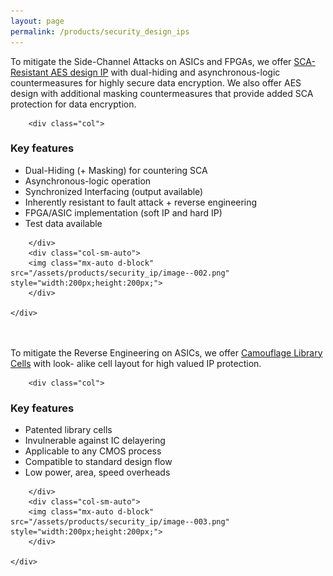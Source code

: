```yaml
---
layout: page
permalink: /products/security_design_ips
---
```


<div>
    <content>
    </content>
</div>
<div>
    <content>
    </content>
</div>

To mitigate the Side-Channel Attacks on ASICs and FPGAs, we offer <u>SCA-Resistant AES design
IP</u> with dual-hiding and asynchronous-logic countermeasures for highly secure data encryption.
We also offer AES design with additional masking countermeasures that provide added SCA
protection for data encryption.

<div class="container">
    <div class="row">

        <div class="col">

<h3 id="key-features">Key features</h3>
<ul>
  <li>Dual-Hiding (+ Masking) for countering SCA</li>
  <li>Asynchronous-logic operation</li>
  <li>Synchronized Interfacing (output available)</li>
  <li>Inherently resistant to fault attack + reverse engineering</li>
  <li>FPGA/ASIC implementation (soft IP and hard IP)</li>
  <li>Test data available</li>
</ul>

        </div>
        <div class="col-sm-auto">
        <img class="mx-auto d-block" src="/assets/products/security_ip/image--002.png" style="width:200px;height:200px;">
        </div>

    </div>

</div>
<br>
<br>
To mitigate the Reverse Engineering on ASICs, we offer <u>Camouflage Library Cells</u> with look-
alike cell layout for high valued IP protection.

<div class="container">
    <div class="row">

        <div class="col">

<h3 id="key-features">Key features</h3>

<ul>
  <li>Patented library cells</li>
  <li>Invulnerable against IC delayering</li>
  <li>Applicable to any CMOS process</li>
  <li>Compatible to standard design flow</li>
  <li>Low power, area, speed overheads</li>
</ul>

        </div>
        <div class="col-sm-auto">
        <img class="mx-auto d-block" src="/assets/products/security_ip/image--003.png" style="width:200px;height:200px;">
        </div>

    </div>

</div>
